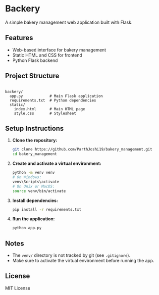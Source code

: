 # Backery

A simple bakery management web application built with Flask.

## Features
- Web-based interface for bakery management
- Static HTML and CSS for frontend
- Python Flask backend

## Project Structure
```

backery/
  app.py            # Main Flask application
  requirements.txt  # Python dependencies
  static/
    index.html      # Main HTML page
    style.css       # Stylesheet
```

## Setup Instructions
1. **Clone the repository:**
   ```bash
   git clone https://github.com/ParthJoshi19/bakery_management.git
   cd bakery_management
   ```
2. **Create and activate a virtual environment:**
   ```bash
   python -m venv venv
   # On Windows:
   venv\Scripts\activate
   # On Unix or MacOS:
   source venv/bin/activate
   ```
3. **Install dependencies:**
   ```bash
   pip install -r requirements.txt
   ```
4. **Run the application:**
   ```bash
   python app.py
   ```

## Notes
- The `venv/` directory is not tracked by git (see `.gitignore`).
- Make sure to activate the virtual environment before running the app.

## License
MIT License 
